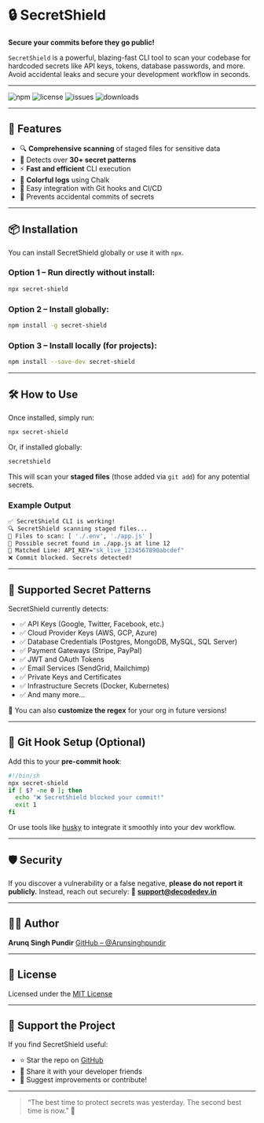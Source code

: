 # 🔒 SecretShield

**Secure your commits before they go public!**

`SecretShield` is a powerful, blazing-fast CLI tool to scan your codebase for hardcoded secrets like API keys, tokens, database passwords, and more. Avoid accidental leaks and secure your development workflow in seconds.

---

![npm](https://img.shields.io/npm/v/secretshield?color=blue)
![license](https://img.shields.io/github/license/Arunsinghpundir/secretshield)
![issues](https://img.shields.io/github/issues/Arunsinghpundir/secretshield)
![downloads](https://img.shields.io/npm/dt/secretshield)

---

## 🚀 Features

- 🔍 **Comprehensive scanning** of staged files for sensitive data
- 🧠 Detects over **30+ secret patterns**
- ⚡ **Fast and efficient** CLI execution
- 🎨 **Colorful logs** using Chalk
- 🔄 Easy integration with Git hooks and CI/CD
- 🔐 Prevents accidental commits of secrets

---

## 📦 Installation

You can install SecretShield globally or use it with `npx`.

### Option 1 – Run directly without install:

```bash
npx secret-shield
```

### Option 2 – Install globally:

```bash
npm install -g secret-shield
```

### Option 3 – Install locally (for projects):

```bash
npm install --save-dev secret-shield
```

---

## 🛠️ How to Use

Once installed, simply run:

```bash
npx secret-shield
```

Or, if installed globally:

```bash
secretshield
```

This will scan your **staged files** (those added via `git add`) for any potential secrets.

### Example Output

```bash
✅ SecretShield CLI is working!
🔍 SecretShield scanning staged files...
📂 Files to scan: [ './.env', './app.js' ]
🚨 Possible secret found in ./app.js at line 12
🔎 Matched Line: API_KEY="sk_live_1234567890abcdef"
❌ Commit blocked. Secrets detected!
```

---

## 🧠 Supported Secret Patterns

SecretShield currently detects:

- ✅ API Keys (Google, Twitter, Facebook, etc.)
- ✅ Cloud Provider Keys (AWS, GCP, Azure)
- ✅ Database Credentials (Postgres, MongoDB, MySQL, SQL Server)
- ✅ Payment Gateways (Stripe, PayPal)
- ✅ JWT and OAuth Tokens
- ✅ Email Services (SendGrid, Mailchimp)
- ✅ Private Keys and Certificates
- ✅ Infrastructure Secrets (Docker, Kubernetes)
- ✅ And many more...

🔧 You can also **customize the regex** for your org in future versions!

---

## 🔄 Git Hook Setup (Optional)

Add this to your **pre-commit hook**:

```bash
#!/bin/sh
npx secret-shield
if [ $? -ne 0 ]; then
  echo "❌ SecretShield blocked your commit!"
  exit 1
fi
```

Or use tools like [husky](https://github.com/typicode/husky) to integrate it smoothly into your dev workflow.

---

## 🛡️ Security

If you discover a vulnerability or a false negative, **please do not report it publicly.**
Instead, reach out securely:
📧 **[support@decodedev.in](mailto:support@decodedev.in)**

---

## 🧑‍💻 Author

**Arunq Singh Pundir**
[GitHub – @Arunsinghpundir](https://github.com/Arunsinghpundir)

---

## 📃 License

Licensed under the [MIT License](https://choosealicense.com/licenses/mit/)

---

## 🌟 Support the Project

If you find SecretShield useful:

- ⭐ Star the repo on [GitHub](https://github.com/Arunsinghpundir/secretShield)
- 📢 Share it with your developer friends
- 💬 Suggest improvements or contribute!

---

> “The best time to protect secrets was yesterday. The second best time is now.” 🔐
